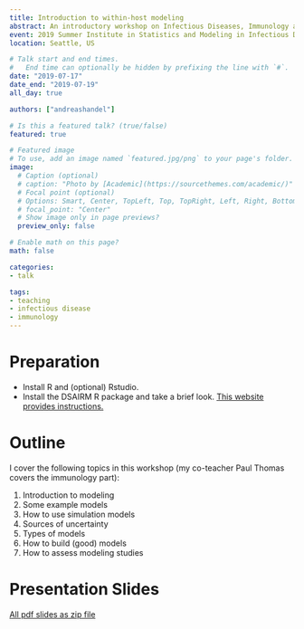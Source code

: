 ```yaml
---
title: Introduction to within-host modeling
abstract: An introductory workshop on Infectious Diseases, Immunology and Within-Host Models. 
event: 2019 Summer Institute in Statistics and Modeling in Infectious Diseases (SISMID)
location: Seattle, US

# Talk start and end times.
#   End time can optionally be hidden by prefixing the line with `#`.
date: "2019-07-17"
date_end: "2019-07-19"
all_day: true

authors: ["andreashandel"]

# Is this a featured talk? (true/false)
featured: true

# Featured image
# To use, add an image named `featured.jpg/png` to your page's folder. 
image:
  # Caption (optional)
  # caption: "Photo by [Academic](https://sourcethemes.com/academic/)"
  # Focal point (optional)
  # Options: Smart, Center, TopLeft, Top, TopRight, Left, Right, BottomLeft, Bottom, BottomRight
  # focal_point: "Center"
  # Show image only in page previews?
  preview_only: false

# Enable math on this page?
math: false

categories:
- talk

tags:
- teaching
- infectious disease
- immunology
---
```


# Preparation

* Install R and (optional) Rstudio.
* Install the DSAIRM R package and take a brief look. [This website provides instructions.](https://ahgroup.github.io/DSAIRM/)

# Outline

I cover the following topics in this workshop (my co-teacher Paul Thomas covers the immunology part):

1. Introduction to modeling
2. Some example models
3. How to use simulation models
4. Sources of uncertainty
5. Types of models
6. How to build (good) models
7. How to assess modeling studies

# Presentation Slides 

[All pdf slides as zip file](/presentations/2019SISMID_Slides.zip)





